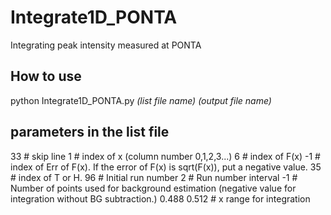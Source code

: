 # Integrate1D_PONTA
Integrating peak intensity measured at PONTA

## How to use
python Integrate1D_PONTA.py _(list file name)_ _(output file name)_

## parameters in the list file
33     # skip line
1     # index of x  (column number 0,1,2,3...)
6     # index of F(x)
-1     # index of Err of F(x). If the error of F(x) is sqrt(F(x)), put a negative value.
35     # index of T or H.
96     # Initial run number
2     # Run number interval
-1    # Number of points used for background estimation (negative value for integration without BG subtraction.) 
0.488 0.512    # x range for integration
